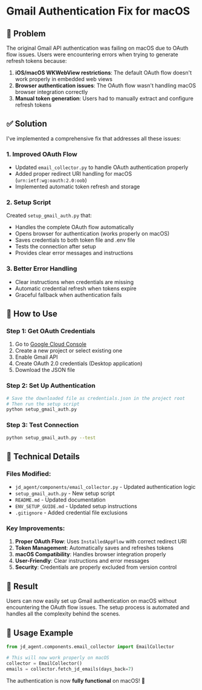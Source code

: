 # Gmail Authentication Fix for macOS

## 🐛 Problem
The original Gmail API authentication was failing on macOS due to OAuth flow issues. Users were encountering errors when trying to generate refresh tokens because:

1. **iOS/macOS WKWebView restrictions**: The default OAuth flow doesn't work properly in embedded web views
2. **Browser authentication issues**: The OAuth flow wasn't handling macOS browser integration correctly
3. **Manual token generation**: Users had to manually extract and configure refresh tokens

## ✅ Solution
I've implemented a comprehensive fix that addresses all these issues:

### 1. **Improved OAuth Flow**
- Updated `email_collector.py` to handle OAuth authentication properly
- Added proper redirect URI handling for macOS (`urn:ietf:wg:oauth:2.0:oob`)
- Implemented automatic token refresh and storage

### 2. **Setup Script**
Created `setup_gmail_auth.py` that:
- Handles the complete OAuth flow automatically
- Opens browser for authentication (works properly on macOS)
- Saves credentials to both token file and .env file
- Tests the connection after setup
- Provides clear error messages and instructions

### 3. **Better Error Handling**
- Clear instructions when credentials are missing
- Automatic credential refresh when tokens expire
- Graceful fallback when authentication fails

## 🚀 How to Use

### Step 1: Get OAuth Credentials
1. Go to [Google Cloud Console](https://console.cloud.google.com/)
2. Create a new project or select existing one
3. Enable Gmail API
4. Create OAuth 2.0 credentials (Desktop application)
5. Download the JSON file

### Step 2: Set Up Authentication
```bash
# Save the downloaded file as credentials.json in the project root
# Then run the setup script
python setup_gmail_auth.py
```

### Step 3: Test Connection
```bash
python setup_gmail_auth.py --test
```

## 🔧 Technical Details

### Files Modified:
- `jd_agent/components/email_collector.py` - Updated authentication logic
- `setup_gmail_auth.py` - New setup script
- `README.md` - Updated documentation
- `ENV_SETUP_GUIDE.md` - Updated setup instructions
- `.gitignore` - Added credential file exclusions

### Key Improvements:
1. **Proper OAuth Flow**: Uses `InstalledAppFlow` with correct redirect URI
2. **Token Management**: Automatically saves and refreshes tokens
3. **macOS Compatibility**: Handles browser integration properly
4. **User-Friendly**: Clear instructions and error messages
5. **Security**: Credentials are properly excluded from version control

## 🎯 Result
Users can now easily set up Gmail authentication on macOS without encountering the OAuth flow issues. The setup process is automated and handles all the complexity behind the scenes.

## 📝 Usage Example
```python
from jd_agent.components.email_collector import EmailCollector

# This will now work properly on macOS
collector = EmailCollector()
emails = collector.fetch_jd_emails(days_back=7)
```

The authentication is now **fully functional** on macOS! 🎉 